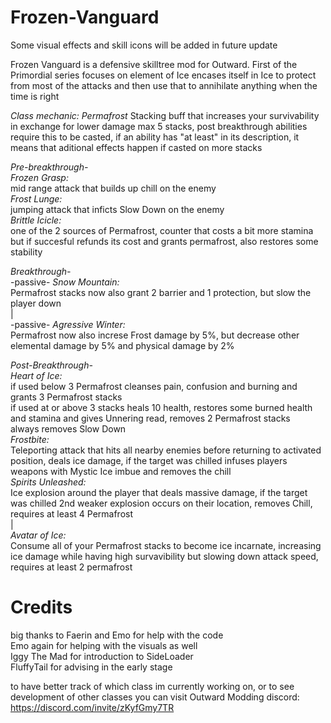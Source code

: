 # Frozen-Vanguard

Some visual effects and skill icons will be added in future update<br>

Frozen Vanguard is a defensive skilltree mod for Outward.
First of the Primordial series focuses on element of Ice encases itself in Ice to protect from most of the attacks and then use that to annihilate anything when the time is right<br>

*Class mechanic: Permafrost*
  Stacking buff that increases your survivability in exchange for lower damage max 5 stacks, post breakthrough abilities require this to be casted, if an ability has     "at least" in its description, it means that aditional effects happen if casted on more stacks<br>
  
*Pre-breakthrough-*<br>
*Frozen Grasp:*<br>
  mid range attack that builds up chill on the enemy<br>
*Frost Lunge:*<br>
  jumping attack that inficts Slow Down on the enemy<br>
*Brittle Icicle:*<br>
  one of the 2 sources of Permafrost, counter that costs a bit more stamina but if succesful refunds its cost and grants permafrost, also restores some stability<br>
  
*Breakthrough-*<br>
-passive- *Snow Mountain:*<br>
  Permafrost stacks now also grant 2 barrier and 1 protection, but slow the player down<br>
  |<br>
-passive- *Agressive Winter:*<br>
  Permafrost now also increse Frost damage by 5%, but decrease other elemental damage by 5% and physical damage by 2%<br>
  
*Post-Breakthrough-*<br>
*Heart of Ice:*<br>
  if used below 3 Permafrost cleanses pain, confusion and burning and grants 3 Permafrost stacks<br>
  if used at or above 3 stacks heals 10 health, restores some burned health and stamina and gives Unnering read, removes 2 Permafrost stacks<br>
  always removes Slow Down<br>
*Frostbite:*<br>
  Teleporting attack that hits all nearby enemies before returning to activated position, deals ice damage, if the target was chilled infuses players weapons with Mystic Ice imbue and removes the chill<br>
*Spirits Unleashed:*<br>
  Ice explosion around the player that deals massive damage, if the target was chilled 2nd weaker explosion occurs on their location, removes Chill,
  requires at least 4 Permafrost<br>
  |<br>
*Avatar of Ice:*<br>
  Consume all of your Permafrost stacks to become ice incarnate, increasing ice damage while having high survavibility but slowing down attack speed,
  requires at least 2 permafrost
  
  # Credits
  big thanks to Faerin and Emo for help with the code<br>
  Emo again for helping with the visuals as well<br>
  Iggy The Mad for introduction to SideLoader<br>
  FluffyTail for advising in the early stage<br>
  
to have better track of which class im currently working on, or to see development of other classes you can visit Outward Modding discord:      https://discord.com/invite/zKyfGmy7TR
